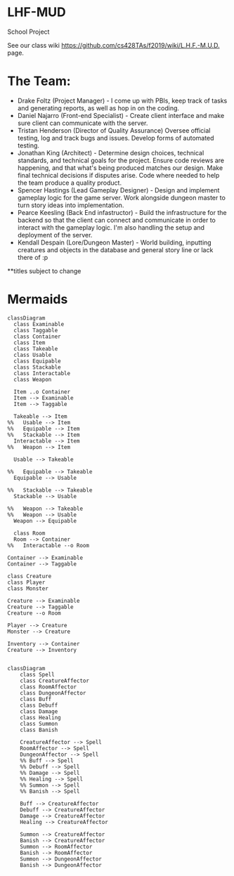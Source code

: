 # LHF-MUD
School Project


See our class wiki <https://github.com/cs428TAs/f2019/wiki/L.H.F.-M.U.D.>  page.

# The Team:
* Drake Foltz (Project Manager) - I come up with PBIs, keep track of tasks and generating reports, as well as hop in on the coding.
* Daniel Najarro (Front-end Specialist) - Create client interface and make sure client can communicate with the server. 
* Tristan Henderson (Director of Quality Assurance) Oversee official testing, log and track bugs and issues. Develop forms of automated testing.
* Jonathan King (Architect) - Determine design choices, technical standards, and technical goals for the project. Ensure code reviews are happening, and that what's being produced matches our design. Make final technical decisions if disputes arise. Code where needed to help the team produce a quality product.
* Spencer Hastings (Lead Gameplay Designer) - Design and implement gameplay logic for the game server. Work alongside dungeon master to turn story ideas into implementation.
* Pearce Keesling (Back End infastructor) - Build the infrastructure for the backend so that the client can connect and communicate in order to interact with the gameplay logic. I'm also handling the setup and deployment of the server.
* Kendall Despain (Lore/Dungeon Master) - World building, inputting creatures and objects in the database and general story line or lack there of :p

**titles subject to change

# Mermaids

```mermaid
classDiagram
  class Examinable
  class Taggable
  class Container
  class Item
  class Takeable
  class Usable
  class Equipable
  class Stackable
  class Interactable
  class Weapon

  Item ..o Container
  Item --> Examinable
  Item --> Taggable

  Takeable --> Item
%%   Usable --> Item
%%   Equipable --> Item
%%   Stackable --> Item
  Interactable --> Item
%%   Weapon --> Item

  Usable --> Takeable

%%   Equipable --> Takeable
  Equipable --> Usable

%%   Stackable --> Takeable
  Stackable --> Usable

%%   Weapon --> Takeable
%%   Weapon --> Usable
  Weapon --> Equipable

  class Room
  Room --> Container
%%   Interactable --o Room

Container --> Examinable
Container --> Taggable

class Creature
class Player
class Monster

Creature --> Examinable
Creature --> Taggable
Creature --o Room

Player --> Creature
Monster --> Creature

Inventory --> Container
Creature --> Inventory


```

```mermaid
classDiagram
    class Spell
    class CreatureAffector
    class RoomAffector
    class DungeonAffector
    class Buff
    class Debuff
    class Damage
    class Healing
    class Summon
    class Banish

    CreatureAffector --> Spell
    RoomAffector --> Spell
    DungeonAffector --> Spell
    %% Buff --> Spell
    %% Debuff --> Spell
    %% Damage --> Spell
    %% Healing --> Spell
    %% Summon --> Spell
    %% Banish --> Spell

    Buff --> CreatureAffector
    Debuff --> CreatureAffector
    Damage --> CreatureAffector
    Healing --> CreatureAffector

    Summon --> CreatureAffector
    Banish --> CreatureAffector
    Summon --> RoomAffector
    Banish --> RoomAffector
    Summon --> DungeonAffector
    Banish --> DungeonAffector

```